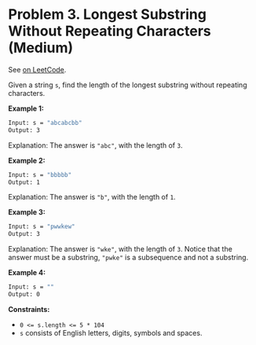 Problem 3. Longest Substring Without Repeating Characters (Medium)
==================================================================

See [on LeetCode](https://leetcode.com/problems/longest-substring-without-repeating-characters/).

Given a string `s`, find the length of the longest substring without repeating characters.

**Example 1:**

```bash
Input: s = "abcabcbb"
Output: 3
```

Explanation: The answer is `"abc"`, with the length of `3`.

**Example 2:**

```bash
Input: s = "bbbbb"
Output: 1
```

Explanation: The answer is `"b"`, with the length of `1`.

**Example 3:**

```bash
Input: s = "pwwkew"
Output: 3
```

Explanation: The answer is `"wke"`, with the length of `3`.
Notice that the answer must be a substring, `"pwke"` is a subsequence and not a substring.

**Example 4:**

```bash
Input: s = ""
Output: 0
```

**Constraints:**

* `0 <= s.length <= 5 * 104`
* `s` consists of English letters, digits, symbols and spaces.
